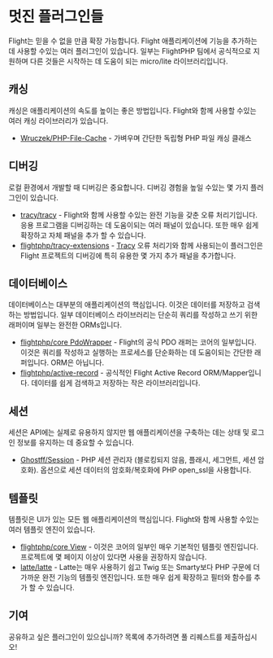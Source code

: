 # 멋진 플러그인들

Flight는 믿을 수 없을 만큼 확장 가능합니다. Flight 애플리케이션에 기능을 추가하는 데 사용할 수있는 여러 플러그인이 있습니다. 일부는 FlightPHP 팀에서 공식적으로 지원하며 다른 것들은 시작하는 데 도움이 되는 micro/lite 라이브러리입니다.

## 캐싱

캐싱은 애플리케이션의 속도를 높이는 좋은 방법입니다. Flight와 함께 사용할 수있는 여러 캐싱 라이브러리가 있습니다.

- [Wruczek/PHP-File-Cache](/awesome-plugins/php-file-cache) - 가벼우며 간단한 독립형 PHP 파일 캐싱 클래스

## 디버깅

로컬 환경에서 개발할 때 디버깅은 중요합니다. 디버깅 경험을 높일 수있는 몇 가지 플러그인이 있습니다.

- [tracy/tracy](/awesome-plugins/tracy) - Flight와 함께 사용할 수있는 완전 기능을 갖춘 오류 처리기입니다. 응용 프로그램을 디버깅하는 데 도움이되는 여러 패널이 있습니다. 또한 매우 쉽게 확장하고 자체 패널을 추가 할 수 있습니다.
- [flightphp/tracy-extensions](/awesome-plugins/tracy-extensions) - [Tracy](/awesome-plugins/tracy) 오류 처리기와 함께 사용되는이 플러그인은 Flight 프로젝트의 디버깅에 특히 유용한 몇 가지 추가 패널을 추가합니다.

## 데이터베이스

데이터베이스는 대부분의 애플리케이션의 핵심입니다. 이것은 데이터를 저장하고 검색하는 방법입니다. 일부 데이터베이스 라이브러리는 단순히 쿼리를 작성하고 쓰기 위한 래퍼이며 일부는 완전한 ORMs입니다.

- [flightphp/core PdoWrapper](/awesome-plugins/pdo-wrapper) - Flight의 공식 PDO 래퍼는 코어의 일부입니다. 이것은 쿼리를 작성하고 실행하는 프로세스를 단순화하는 데 도움이되는 간단한 래퍼입니다. ORM은 아닙니다.
- [flightphp/active-record](/awesome-plugins/active-record) - 공식적인 Flight Active Record ORM/Mapper입니다. 데이터를 쉽게 검색하고 저장하는 작은 라이브러리입니다.

## 세션

세션은 API에는 실제로 유용하지 않지만 웹 애플리케이션을 구축하는 데는 상태 및 로그인 정보를 유지하는 데 중요할 수 있습니다.

- [Ghostff/Session](/awesome-plugins/session) - PHP 세션 관리자 (블로킹되지 않음, 플래시, 세그먼트, 세션 암호화). 옵션으로 세션 데이터의 암호화/복호화에 PHP open_ssl을 사용합니다.

## 템플릿

템플릿은 UI가 있는 모든 웹 애플리케이션의 핵심입니다. Flight와 함께 사용할 수있는 여러 템플릿 엔진이 있습니다.

- [flightphp/core View](/learn#views) - 이것은 코어의 일부인 매우 기본적인 템플릿 엔진입니다. 프로젝트에 몇 페이지 이상이 있다면 사용을 권장하지 않습니다.
- [latte/latte](/awesome-plugins/latte) - Latte는 매우 사용하기 쉽고 Twig 또는 Smarty보다 PHP 구문에 더 가까운 완전 기능의 템플릿 엔진입니다. 또한 매우 쉽게 확장하고 필터와 함수를 추가 할 수 있습니다.

## 기여

공유하고 싶은 플러그인이 있으십니까? 목록에 추가하려면 풀 리퀘스트를 제출하십시오!